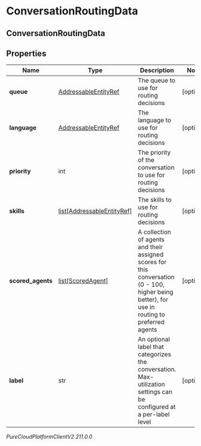 # ConversationRoutingData

## ConversationRoutingData

## Properties

|Name | Type | Description | Notes|
|------------ | ------------- | ------------- | -------------|
| **queue** | [AddressableEntityRef](AddressableEntityRef) | The queue to use for routing decisions | [optional] |
| **language** | [AddressableEntityRef](AddressableEntityRef) | The language to use for routing decisions | [optional] |
| **priority** | int | The priority of the conversation to use for routing decisions | [optional] |
| **skills** | [list[AddressableEntityRef]](AddressableEntityRef) | The skills to use for routing decisions | [optional] |
| **scored_agents** | [list[ScoredAgent]](ScoredAgent) | A collection of agents and their assigned scores for this conversation (0 - 100, higher being better), for use in routing to preferred agents | [optional] |
| **label** | str | An optional label that categorizes the conversation.  Max-utilization settings can be configured at a per-label level | [optional] |



_PureCloudPlatformClientV2 211.0.0_
